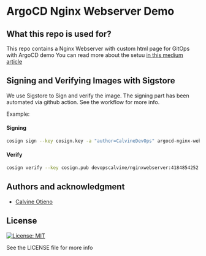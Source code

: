 # ArgoCD Nginx Webserver Demo



## What this repo is used for?

This repo contains a Nginx Webserver with custom html page for GitOps with ArgoCD demo
You can read more about the setuu [in this medium article](https://medium.com/@calvineotieno010/gitops-with-argocd-eks-and-gitlab-ci-using-terraform-2a3c094b4ea3)

## Signing and Verifying Images with Sigstore

We use Sigstore to Sign and verify the image. The signing part has been automated via github action. See the workflow for more info.

Example:

#### Signing

```sh
cosign sign --key cosign.key -a "author=CalvineDevOps" argocd-nginx-webserver
```

#### Verify

```sh
cosign verify --key cosign.pub devopscalvine/nginxwebserver:4184854252 | jq -r . 
```

## Authors and acknowledgment
 * [Calvine Otieno](https://www.calvineotieno.com)

## License
[![License: MIT](https://img.shields.io/badge/License-MIT-yellow.svg)](https://opensource.org/licenses/MIT)

See the LICENSE file for more info